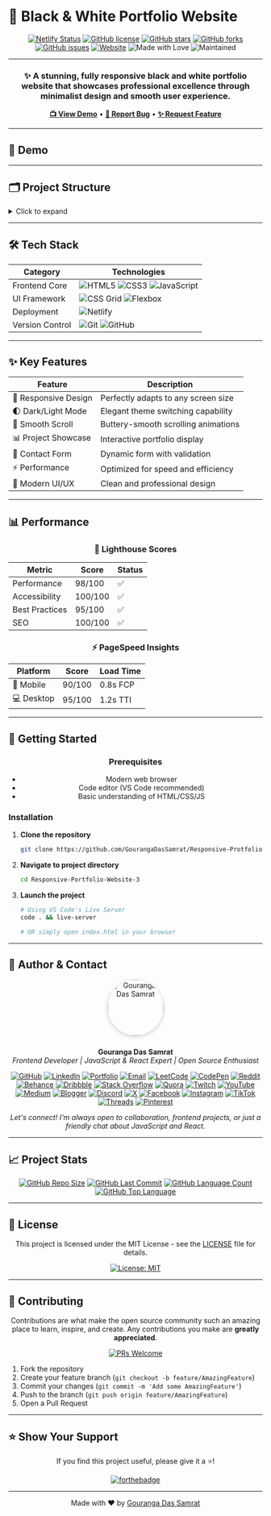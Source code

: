# 🎨 Black & White Portfolio Website

<div align="center">

[![Netlify Status](https://api.netlify.com/api/v1/badges/7b6f3239-1898-4e79-8490-6d384c1b14f0/deploy-status)](https://app.netlify.com/sites/responsiveprotfoliowebsite3bygouranga/deploys)
[![GitHub license](https://img.shields.io/github/license/GourangaDasSamrat/Responsive-Protfolio-Website-3?style=for-the-badge&color=blue)](LICENSE)
[![GitHub stars](https://img.shields.io/github/stars/GourangaDasSamrat/Responsive-Protfolio-Website-3?style=for-the-badge&color=yellow)](https://github.com/GourangaDasSamrat/Responsive-Protfolio-Website-3/stargazers)
[![GitHub forks](https://img.shields.io/github/forks/GourangaDasSamrat/Responsive-Protfolio-Website-3?style=for-the-badge&color=orange)](https://github.com/GourangaDasSamrat/Responsive-Protfolio-Website-3/network/members)
[![GitHub issues](https://img.shields.io/github/issues/GourangaDasSamrat/Responsive-Protfolio-Website-3?style=for-the-badge&color=red)](https://github.com/GourangaDasSamrat/Responsive-Protfolio-Website-3/issues)
[![Website](https://img.shields.io/website?url=https%3A%2F%2Fresponsiveprotfoliowebsite3bygouranga.netlify.app&style=for-the-badge&color=brightgreen)](https://responsiveprotfoliowebsite3bygouranga.netlify.app)
![Made with Love](https://img.shields.io/badge/Made%20with-%E2%9D%A4%EF%B8%8F-red.svg?style=for-the-badge)
![Maintained](https://img.shields.io/badge/Maintained%3F-yes-success.svg?style=for-the-badge)

</div>

---

<h3 align="center">
  ✨ A stunning, fully responsive black and white portfolio website that showcases professional excellence through minimalist design and smooth user experience.
</h3>

<p align="center">
  <a href="https://responsiveprotfoliowebsite3bygouranga.netlify.app"><strong>📺 View Demo</strong></a> •
  <a href="https://github.com/GourangaDasSamrat/Responsive-Protfolio-Website-3/issues"><strong>🐛 Report Bug</strong></a> •
  <a href="https://github.com/GourangaDasSamrat/Responsive-Protfolio-Website-3/issues"><strong>✨ Request Feature</strong></a>
</p>

---

## 🚀 Demo

<div align="center">

<!-- Demo video will be added here soon! -->

</div>

---

## 🗂️ Project Structure

<details>
<summary>Click to expand</summary>

```bash
Responsive-Portfolio-Website-3/
├── 📂 assets/                 # Static assets directory
│   ├── 🖼️ about-pic.png      # About section image
│   ├── ⬆️ arrow.png          # Navigation arrow
│   ├── ✓ checkmark.png      # List checkmark
│   ├── 🎓 education.png     # Education section icon
│   ├── ✉️ email.png         # Contact section icon
│   ├── 💼 experience.png    # Experience section icon
│   ├── 🐙 github.png        # Social media icon
│   ├── 💼 linkedin.png      # Social media icon
│   ├── 👤 profile-pic-2.png # Alternative profile picture
│   ├── 👤 profile-pic.png   # Main profile picture
│   ├── 🖼️ project-1.png     # Project thumbnail
│   ├── 🖼️ project-2.png     # Project thumbnail
│   ├── 🖼️ project-3.png     # Project thumbnail
│   └── 📄 resume-example.pdf # Resume file
├── 📝 index.html            # Main HTML file
├── 📜 LICENSE              # MIT license file
├── 📱 mediaqueries.css     # Responsive design styles
├── 📖 README.md           # Project documentation
├── 🔧 script.js           # JavaScript functionality
└── 🎨 style.css          # Main stylesheet
```

</details>

---

## 🛠️ Tech Stack

<div align="center">

| Category        | Technologies                                                                                                                                                                                                                                                                                                         |
| --------------- | -------------------------------------------------------------------------------------------------------------------------------------------------------------------------------------------------------------------------------------------------------------------------------------------------------------------- |
| Frontend Core   | ![HTML5](https://img.shields.io/badge/HTML5-E34F26?style=for-the-badge&logo=html5&logoColor=white) ![CSS3](https://img.shields.io/badge/CSS3-1572B6?style=for-the-badge&logo=css3&logoColor=white) ![JavaScript](https://img.shields.io/badge/JavaScript-F7DF1E?style=for-the-badge&logo=javascript&logoColor=black) |
| UI Framework    | ![CSS Grid](https://img.shields.io/badge/CSS_Grid-orange?style=for-the-badge&logo=css3&logoColor=white) ![Flexbox](https://img.shields.io/badge/Flexbox-purple?style=for-the-badge&logo=css3&logoColor=white)                                                                                                        |
| Deployment      | ![Netlify](https://img.shields.io/badge/Netlify-00C7B7?style=for-the-badge&logo=netlify&logoColor=white)                                                                                                                                                                                                             |
| Version Control | ![Git](https://img.shields.io/badge/Git-F05032?style=for-the-badge&logo=git&logoColor=white) ![GitHub](https://img.shields.io/badge/GitHub-181717?style=for-the-badge&logo=github&logoColor=white)                                                                                                                   |

</div>

---

## ✨ Key Features

<div align="center">

| Feature              | Description                         |
| -------------------- | ----------------------------------- |
| 📱 Responsive Design | Perfectly adapts to any screen size |
| 🌓 Dark/Light Mode   | Elegant theme switching capability  |
| 🎯 Smooth Scroll     | Buttery-smooth scrolling animations |
| 📊 Project Showcase  | Interactive portfolio display       |
| 📝 Contact Form      | Dynamic form with validation        |
| ⚡ Performance       | Optimized for speed and efficiency  |
| 🎨 Modern UI/UX      | Clean and professional design       |

</div>

---

## 📊 Performance

<div align="center">

### 🎯 Lighthouse Scores

| Metric         | Score   | Status |
| -------------- | ------- | ------ |
| Performance    | 98/100  | ✅     |
| Accessibility  | 100/100 | ✅     |
| Best Practices | 95/100  | ✅     |
| SEO            | 100/100 | ✅     |

### ⚡ PageSpeed Insights

| Platform   | Score  | Load Time |
| ---------- | ------ | --------- |
| 📱 Mobile  | 90/100 | 0.8s FCP  |
| 💻 Desktop | 95/100 | 1.2s TTI  |

</div>

---

## 🚦 Getting Started

<div align="center">

### Prerequisites

- Modern web browser
- Code editor (VS Code recommended)
- Basic understanding of HTML/CSS/JS

</div>

### Installation

1. **Clone the repository**

   ```bash
   git clone https://github.com/GourangaDasSamrat/Responsive-Protfolio-Website-3.git
   ```

2. **Navigate to project directory**

   ```bash
   cd Responsive-Portfolio-Website-3
   ```

3. **Launch the project**

   ```bash
   # Using VS Code's Live Server
   code . && live-server

   # OR simply open index.html in your browser
   ```

---

## 👤 Author & Contact

<p align="center">
  <img src="https://i.postimg.cc/Bnwyx7kh/485760954-644674311798231-1067913994704069438-n.jpg" alt="Gouranga Das Samrat" width="110" style="border-radius:50%;margin-bottom:10px;box-shadow:0 2px 8px #ccc;"/>
</p>

<p align="center">
  <b>Gouranga Das Samrat</b><br>
  <i>Frontend Developer | JavaScript & React Expert | Open Source Enthusiast</i>
</p>

<p align="center">
  <a href="https://github.com/GourangaDasSamrat" title="GitHub"><img src="https://img.shields.io/badge/GitHub-181717?style=for-the-badge&logo=github&logoColor=white" alt="GitHub"></a>
  <a href="https://linkedin.com/in/gouranga-das-samrat" title="LinkedIn"><img src="https://img.shields.io/badge/LinkedIn-0077B5?style=for-the-badge&logo=linkedin&logoColor=white" alt="LinkedIn"></a>
  <a href="https://gourangadas.netlify.app/" title="Portfolio"><img src="https://img.shields.io/badge/Portfolio-FF5722?style=for-the-badge&logo=chrome&logoColor=white" alt="Portfolio"></a>
  <a href="mailto:gouranga.das.khulna@gmail.com" title="Email"><img src="https://img.shields.io/badge/Email-D14836?style=for-the-badge&logo=gmail&logoColor=white" alt="Email"></a>
  <a href="https://leetcode.com/u/gourangadassamrat/" title="LeetCode"><img src="https://img.shields.io/badge/LeetCode-FFA116?style=for-the-badge&logo=leetcode&logoColor=white" alt="LeetCode"></a>
  <a href="https://codepen.io/gouranga-das-samrat" title="CodePen"><img src="https://img.shields.io/badge/CodePen-000000?style=for-the-badge&logo=codepen&logoColor=white" alt="CodePen"></a>
  <a href="https://www.reddit.com/user/Capable-Plantain8709/" title="Reddit"><img src="https://img.shields.io/badge/Reddit-FF4500?style=for-the-badge&logo=reddit&logoColor=white" alt="Reddit"></a>
  <a href="https://www.behance.net/gourangsamrat" title="Behance"><img src="https://img.shields.io/badge/Behance-1769FF?style=for-the-badge&logo=behance&logoColor=white" alt="Behance"></a>
  <a href="https://dribbble.com/gourangadassamrat" title="Dribbble"><img src="https://img.shields.io/badge/Dribbble-EA4C89?style=for-the-badge&logo=dribbble&logoColor=white" alt="Dribbble"></a>
  <a href="https://stackoverflow.com/users/27733996/gouranga-das-samrat?tab=profile" title="Stack Overflow"><img src="https://img.shields.io/badge/Stack%20Overflow-F58025?style=for-the-badge&logo=stackoverflow&logoColor=white" alt="Stack Overflow"></a>
  <a href="https://www.quora.com/profile/Gouranga-Das-Samrat" title="Quora"><img src="https://img.shields.io/badge/Quora-B92B27?style=for-the-badge&logo=quora&logoColor=white" alt="Quora"></a>
  <a href="https://www.twitch.tv/gourangadassamrat" title="Twitch"><img src="https://img.shields.io/badge/Twitch-9146FF?style=for-the-badge&logo=twitch&logoColor=white" alt="Twitch"></a>
  <a href="https://www.youtube.com/@GourangaDasSamrat" title="YouTube"><img src="https://img.shields.io/badge/YouTube-FF0000?style=for-the-badge&logo=youtube&logoColor=white" alt="YouTube"></a>
  <a href="https://medium.com/@gouranga.das.khulna" title="Medium"><img src="https://img.shields.io/badge/Medium-12100E?style=for-the-badge&logo=medium&logoColor=white" alt="Medium"></a>
  <a href="https://gourangadassamrat.blogspot.com/" title="Blogger"><img src="https://img.shields.io/badge/Blogger-FF5722?style=for-the-badge&logo=blogger&logoColor=white" alt="Blogger"></a>
  <a href="https://discord.gg/jnZStfKW7v" title="Discord"><img src="https://img.shields.io/badge/Discord-5865F2?style=for-the-badge&logo=discord&logoColor=white" alt="Discord"></a>
  <a href="https://x.com/gouranga_khulna" title="X"><img src="https://img.shields.io/badge/X-000000?style=for-the-badge&logo=x&logoColor=white" alt="X"></a>
  <a href="https://www.facebook.com/gourangadassamrat" title="Facebook"><img src="https://img.shields.io/badge/Facebook-1877F2?style=for-the-badge&logo=facebook&logoColor=white" alt="Facebook"></a>
  <a href="https://instagram.com/gouranga.das.khulna" title="Instagram"><img src="https://img.shields.io/badge/Instagram-E4405F?style=for-the-badge&logo=instagram&logoColor=white" alt="Instagram"></a>
  <a href="https://www.tiktok.com/@gourangadassamrat" title="TikTok"><img src="https://img.shields.io/badge/TikTok-000000?style=for-the-badge&logo=tiktok&logoColor=white" alt="TikTok"></a>
  <a href="https://www.threads.net/@gouranga.das.khulna" title="Threads"><img src="https://img.shields.io/badge/Threads-000000?style=for-the-badge&logo=threads&logoColor=white" alt="Threads"></a>
  <a href="https://pinterest.com/gourangadaskhulna" title="Pinterest"><img src="https://img.shields.io/badge/Pinterest-E60023?style=for-the-badge&logo=pinterest&logoColor=white" alt="Pinterest"></a>
</p>

<p align="center">
  <i>Let's connect! I'm always open to collaboration, frontend projects, or just a friendly chat about JavaScript and React.</i>
</p>

---

## 📈 Project Stats

<div align="center">

[![GitHub Repo Size](https://img.shields.io/github/repo-size/GourangaDasSamrat/Responsive-Protfolio-Website-3?style=for-the-badge&color=blue)](https://github.com/GourangaDasSamrat/Responsive-Protfolio-Website-3)
[![GitHub Last Commit](https://img.shields.io/github/last-commit/GourangaDasSamrat/Responsive-Protfolio-Website-3?style=for-the-badge&color=yellow)](https://github.com/GourangaDasSamrat/Responsive-Protfolio-Website-3/commits)
[![GitHub Language Count](https://img.shields.io/github/languages/count/GourangaDasSamrat/Responsive-Protfolio-Website-3?style=for-the-badge&color=orange)](https://github.com/GourangaDasSamrat/Responsive-Protfolio-Website-3)
[![GitHub Top Language](https://img.shields.io/github/languages/top/GourangaDasSamrat/Responsive-Protfolio-Website-3?style=for-the-badge&color=brightgreen)](https://github.com/GourangaDasSamrat/Responsive-Protfolio-Website-3)

</div>

---

## 📄 License

<div align="center">

This project is licensed under the MIT License - see the [LICENSE](LICENSE) file for details.

[![License: MIT](https://img.shields.io/badge/License-MIT-yellow.svg?style=for-the-badge)](https://opensource.org/licenses/MIT)

</div>

---

## 🤝 Contributing

<div align="center">

Contributions are what make the open source community such an amazing place to learn, inspire, and create. Any contributions you make are **greatly appreciated**.

[![PRs Welcome](https://img.shields.io/badge/PRs-welcome-brightgreen.svg?style=for-the-badge)](https://github.com/GourangaDasSamrat/Responsive-Protfolio-Website-3/pulls)

</div>

1. Fork the repository
2. Create your feature branch (`git checkout -b feature/AmazingFeature`)
3. Commit your changes (`git commit -m 'Add some AmazingFeature'`)
4. Push to the branch (`git push origin feature/AmazingFeature`)
5. Open a Pull Request

---

## ⭐ Show Your Support

<div align="center">

If you find this project useful, please give it a ⭐️!

[![forthebadge](https://forthebadge.com/images/badges/built-with-love.svg)](https://github.com/GourangaDasSamrat/Responsive-Protfolio-Website-3)

</div>

---

<div align="center">

Made with ❤️ by [Gouranga Das Samrat](https://gourangadas.netlify.app/)

</div>
